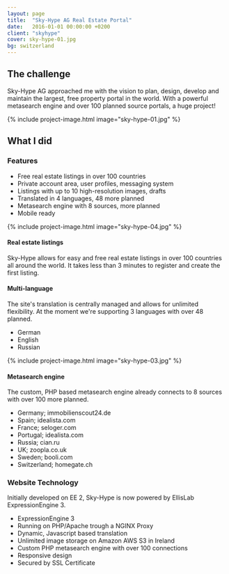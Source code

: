 ```yaml
---
layout: page
title:  "Sky-Hype AG Real Estate Portal"
date:   2016-01-01 00:00:00 +0200
client: "skyhype"
cover: sky-hype-01.jpg
bg: switzerland
---
```


## The challenge

Sky-Hype AG approached me with the vision to plan, design, develop and maintain the largest, free property portal in the world. With a powerful metasearch engine and over 100 planned source portals, a huge project!

{% include project-image.html image="sky-hype-01.jpg" %}

## What I did

### Features

- Free real estate listings in over 100 countries
- Private account area, user profiles, messaging system
- Listings with up to 10 high-resolution images, drafts
- Translated in 4 languages, 48 more planned
- Metasearch engine with 8 sources, more planned
- Mobile ready

{% include project-image.html image="sky-hype-04.jpg" %}

#### Real estate listings

Sky-Hype allows for easy and free real estate listings in over 100 countries all around the world. It takes less than 3 minutes to register and create the first listing.

#### Multi-language

The site's translation is centrally managed and allows for unlimited flexibility. At the moment we're supporting 3 languages with over 48 planned.

- German
- English
- Russian

{% include project-image.html image="sky-hype-03.jpg" %}

#### Metasearch engine

The custom, PHP based metasearch engine already connects to 8 sources with over 100 more planned.

- Germany; immobilienscout24.de
- Spain; idealista.com
- France; seloger.com
- Portugal; idealista.com
- Russia; cian.ru
- UK; zoopla.co.uk
- Sweden; booli.com
- Switzerland; homegate.ch

### Website Technology

Initially developed on EE 2, Sky-Hype is now powered by EllisLab ExpressionEngine 3.

- ExpressionEngine 3
- Running on PHP/Apache trough a NGINX Proxy
- Dynamic, Javascript based translation
- Unlimited image storage on Amazon AWS S3 in Ireland
- Custom PHP metasearch engine with over 100 connections
- Responsive design
- Secured by SSL Certificate
